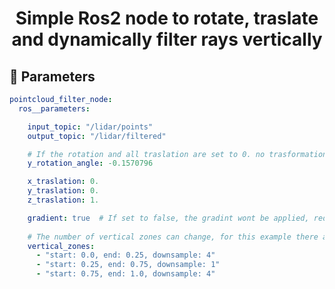 <div align="center">
    <h1>Simple Ros2 node to rotate, traslate and dynamically filter rays vertically</h1>
</div>

## :abacus: Parameters
```yaml
pointcloud_filter_node:
  ros__parameters:

    input_topic: "/lidar/points"
    output_topic: "/lidar/filtered"

    # If the rotation and all traslation are set to 0. no trasformation are applied, reducing the total callback duration
    y_rotation_angle: -0.1570796 

    x_traslation: 0.
    y_traslation: 0.
    z_traslation: 1.

    gradient: true  # If set to false, the gradint wont be applied, reducing the total callback duration
    
    # The number of vertical zones can change, for this example there are 3
    vertical_zones:
      - "start: 0.0, end: 0.25, downsample: 4"
      - "start: 0.25, end: 0.75, downsample: 1"
      - "start: 0.75, end: 1.0, downsample: 4"

```